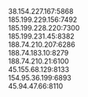 38.154.227.167:5868      
185.199.229.156:7492       
185.199.228.220:7300    
185.199.231.45:8382     
188.74.210.207:6286     
188.74.183.10:8279       
188.74.210.21:6100     
45.155.68.129:8133       
154.95.36.199:6893      
45.94.47.66:8110      
